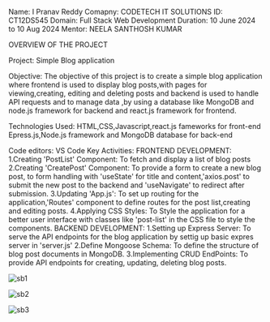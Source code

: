 Name: I Pranav Reddy
Comapny: CODETECH IT SOLUTIONS
ID: CT12DS545
Domain: Full Stack Web Development
Duration: 10 June 2024 to 10 Aug 2024
Mentor: NEELA SANTHOSH KUMAR

OVERVIEW OF THE PROJECT

Project: Simple Blog application

Objective: The objective of this project is to create a simple blog application where frontend is used to display blog posts,with pages for viewing,creating, editing and deleting posts and backend is used to handle API requests and to manage data ,by using a database like MongoDB and node.js framework for backend and react.js framework for frontend.

Technologies Used:
HTML,CSS,Javascript,react.js fameworks for front-end
Epress.js,Node.js framework and MongoDB database for back-end

Code editors: VS Code
Key Activities:
FRONTEND DEVELOPMENT:
1.Creating 'PostList' Component: To fetch and display a list of blog posts
2.Creating 'CreatePost' Component: To provide a form to create a new blog post, to form handling with 'useState' for title and content,'axios.post' to submit the new post to the backend and 'useNavigate' to redirect after submission.
3.Updating 'App.js': To set up routing for the application,'Routes' component to define routes for the post list,creating and editing posts.
4.Applying CSS Styles: To Style the application for a better user interface with classes like 'post-list' in the CSS file to style the components.
BACKEND DEVELOPMENT:
1.Setting up Express Server: To serve the API endpoints for the blog application by settig up basic expres server in 'server.js'
2.Define Mongoose Schema: To define the structure of blog post documents in MongoDB.
3.Implementing CRUD EndPoints: To provide API endpoints for creating, updating, deleting blog posts.

![sb1](https://github.com/user-attachments/assets/1385b41d-8dad-43af-a0d8-4a130e321325)

![sb2](https://github.com/user-attachments/assets/74bbffa5-45e6-4c7b-aa1b-f977a26f8a4f)

![sb3](https://github.com/user-attachments/assets/7b1d9909-4769-4eee-aacf-74e7ba7a9717)
